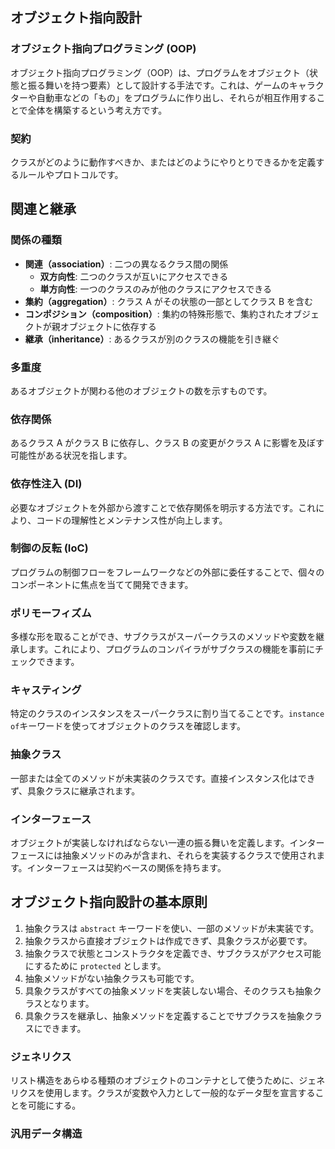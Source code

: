 ## オブジェクト指向設計

### オブジェクト指向プログラミング (OOP)

オブジェクト指向プログラミング（OOP）は、プログラムをオブジェクト（状態と振る舞いを持つ要素）として設計する手法です。これは、ゲームのキャラクターや自動車などの「もの」をプログラムに作り出し、それらが相互作用することで全体を構築するという考え方です。

### 契約

クラスがどのように動作すべきか、またはどのようにやりとりできるかを定義するルールやプロトコルです。

## 関連と継承

### 関係の種類

- **関連（association）**: 二つの異なるクラス間の関係
  - **双方向性**: 二つのクラスが互いにアクセスできる
  - **単方向性**: 一つのクラスのみが他のクラスにアクセスできる
- **集約（aggregation）**: クラス A がその状態の一部としてクラス B を含む
- **コンポジション（composition）**: 集約の特殊形態で、集約されたオブジェクトが親オブジェクトに依存する
- **継承（inheritance）**: あるクラスが別のクラスの機能を引き継ぐ

### 多重度

あるオブジェクトが関わる他のオブジェクトの数を示すものです。

### 依存関係

あるクラス A がクラス B に依存し、クラス B の変更がクラス A に影響を及ぼす可能性がある状況を指します。

### 依存性注入 (DI)

必要なオブジェクトを外部から渡すことで依存関係を明示する方法です。これにより、コードの理解性とメンテナンス性が向上します。

### 制御の反転 (IoC)

プログラムの制御フローをフレームワークなどの外部に委任することで、個々のコンポーネントに焦点を当てて開発できます。

### ポリモーフィズム

多様な形を取ることができ、サブクラスがスーパークラスのメソッドや変数を継承します。これにより、プログラムのコンパイラがサブクラスの機能を事前にチェックできます。

### キャスティング

特定のクラスのインスタンスをスーパークラスに割り当てることです。`instance of`キーワードを使ってオブジェクトのクラスを確認します。

### 抽象クラス

一部または全てのメソッドが未実装のクラスです。直接インスタンス化はできず、具象クラスに継承されます。

### インターフェース

オブジェクトが実装しなければならない一連の振る舞いを定義します。インターフェースには抽象メソッドのみが含まれ、それらを実装するクラスで使用されます。インターフェースは契約ベースの関係を持ちます。

## オブジェクト指向設計の基本原則

1. 抽象クラスは `abstract` キーワードを使い、一部のメソッドが未実装です。
2. 抽象クラスから直接オブジェクトは作成できず、具象クラスが必要です。
3. 抽象クラスで状態とコンストラクタを定義でき、サブクラスがアクセス可能にするために `protected` とします。
4. 抽象メソッドがない抽象クラスも可能です。
5. 具象クラスがすべての抽象メソッドを実装しない場合、そのクラスも抽象クラスとなります。
6. 具象クラスを継承し、抽象メソッドを定義することでサブクラスを抽象クラスにできます。

### ジェネリクス

リスト構造をあらゆる種類のオブジェクトのコンテナとして使うために、ジェネリクスを使用します。クラスが変数や入力として一般的なデータ型を宣言することを可能にする。

### 汎用データ構造

